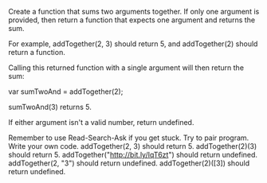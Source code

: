 Create a function that sums two arguments together. If only one argument is provided, then return a function that expects one argument and returns the sum.

For example, addTogether(2, 3) should return 5, and addTogether(2) should return a function.

Calling this returned function with a single argument will then return the sum:

var sumTwoAnd = addTogether(2);

sumTwoAnd(3) returns 5.

If either argument isn't a valid number, return undefined.

Remember to use Read-Search-Ask if you get stuck. Try to pair program. Write your own code.
addTogether(2, 3) should return 5.
addTogether(2)(3) should return 5.
addTogether("http://bit.ly/IqT6zt") should return undefined.
addTogether(2, "3") should return undefined.
addTogether(2)([3]) should return undefined.
